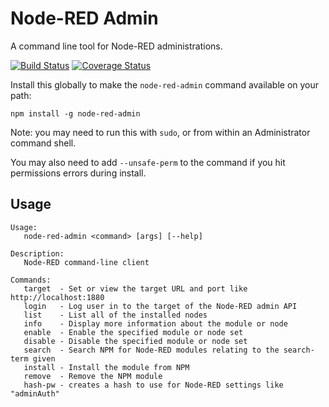# Node-RED Admin

A command line tool for Node-RED administrations.

[![Build Status](https://travis-ci.org/node-red/node-red-admin.svg?branch=master)](https://travis-ci.org/node-red/node-red-admin) [![Coverage Status](https://coveralls.io/repos/node-red/node-red-admin/badge.svg?branch=master)](https://coveralls.io/r/node-red/node-red-admin?branch=master)


Install this globally to make the `node-red-admin` command available on
your path:

    npm install -g node-red-admin

Note: you may need to run this with `sudo`, or from within an Administrator command shell. 

You may also need to add `--unsafe-perm` to the command if you hit permissions errors during install.


## Usage

    Usage:
       node-red-admin <command> [args] [--help]
    
    Description:
       Node-RED command-line client
    
    Commands:
       target  - Set or view the target URL and port like http://localhost:1880
       login   - Log user in to the target of the Node-RED admin API
       list    - List all of the installed nodes
       info    - Display more information about the module or node
       enable  - Enable the specified module or node set
       disable - Disable the specified module or node set
       search  - Search NPM for Node-RED modules relating to the search-term given
       install - Install the module from NPM
       remove  - Remove the NPM module
       hash-pw - creates a hash to use for Node-RED settings like "adminAuth"

